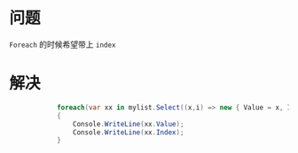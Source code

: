 # 问题

`Foreach` 的时候希望带上 `index`

# 解决

``` C#
            foreach(var xx in mylist.Select((x,i) => new { Value = x, Index = i }))
            {
                Console.WriteLine(xx.Value);
                Console.WriteLine(xx.Index);
            }
```

